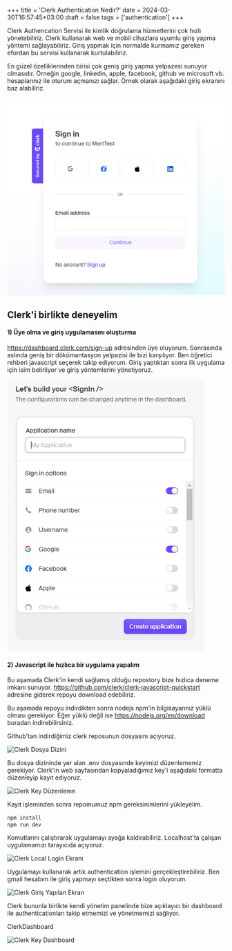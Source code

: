 +++
title = 'Clerk Authentication Nedir?'
date = 2024-03-30T16:57:45+03:00
draft = false
tags = ['authentication']
+++


Clerk Authencation Servisi ile kimlik doğrulama hizmetlerini çok hızlı yönetebiliriz. Clerk kullanarak web ve mobil cihazlara uyumlu giriş yapma yöntemi sağlayabiliriz.
Giriş yapmak için normalde kurmamız gereken efordan bu servisi kullanarak kurtulabiliriz. 

En güzel özelliklerinden birisi çok geniş giriş yapma yelpazesi sunuyor olmasıdır. Örneğin google, linkedin, apple, facebook, github ve microsoft vb. hesaplarınız ile oturum açmanızı sağlar. Örnek olarak aşağıdaki giriş ekranını baz alabiliriz.

![Clerk Authentication](/images/clerk-authentication-nedir/clerk-authentication.png)

## Clerk'i birlikte deneyelim

#### 1) Üye olma ve giriş uygulamasını oluşturma

https://dashboard.clerk.com/sign-up adresinden üye oluyorum. Sonrasında aslında geniş bir dökümantasyon yelpazisi ile bizi karşılıyor.
Ben öğretici rehberi javascript seçerek takip ediyorum. Giriş yaptıktan sonra ilk uygulama için isim belirliyor ve giriş yöntemlerini yönetiyoruz.


![Clerk Authentication](/images/clerk-authentication-nedir/Build%20SignIn.png)


#### 2) Javascript ile hızlıca bir uygulama yapalım


Bu aşamada Clerk'in kendi sağlamış olduğu repostory bize hızlıca deneme imkanı sunuyor.
https://github.com/clerk/clerk-javascript-quickstart adresine giderek repoyu download edebiliriz.


Bu aşamada repoyu indirdikten sonra nodejs npm'in bilgisayarınız yüklü olması gerekiyor.
Eğer yüklü değil ise https://nodejs.org/en/download buradan indirebilirsiniz.


Github'tan indirdiğimiz clerk reposunun dosyasını açıyoruz.

![Clerk Dosya Dizini](/images/clerk-authentication-nedir/dosyaDizini.png)

Bu dosya dizininde yer alan .env dosyasınde keyimizi düzenlememiz gerekiyor.
Clerk'in web sayfasından kopyaladığımız key'i aşağıdaki formatta düzenleyip kayıt ediyoruz.


![Clerk Key Düzenleme](/images/clerk-authentication-nedir/Key.png)

Kayıt işleminden sonra repomumuz npm gereksinimlerini yükleyelim.

```
npm install
npm run dev
```

Komutlarını çalıştırarak uygulamayı ayağa kaldırabiliriz. Localhost'ta çalışan uygulamamızı tarayıcıda açıyoruz.

![Clerk Local Login Ekranı](/images/clerk-authentication-nedir/LocalLoginEkranı.png)

Uygulamayı kullanarak artık authentication işlemini gerçekleştirebiliriz. Ben gmail hesabım ile giriş yapmayı seçtikten sonra login oluyorum.

![Clerk Giriş Yapılan Ekran](/images/clerk-authentication-nedir/GirisYapilanEkran.png)


Clerk bununla birlikte kendi yönetim panelinde bize açıklayıcı bir dashboard ile authenticationları takip etmemizi ve yönetmemizi sağlıyor.

ClerkDashboard

![Clerk Key Dashboard](/images/clerk-authentication-nedir/ClerkDashboard.png)